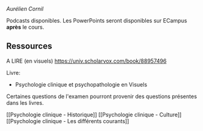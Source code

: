 *Aurélien Cornil*

Podcasts disponibles. Les PowerPoints seront disponibles sur ECampus **après** le cours.

## Ressources

A LIRE (en visuels) https://univ.scholarvox.com/book/88957496

Livre: 
- Psychologie clinique et psychopathologie en Visuels

Certaines questions de l'examen pourront provenir des questions présentes dans les livres.

[[Psychologie clinique - Historique]]
[[Psychologie clinique - Culture]]
[[Psychologie clinique - Les différents courants]]


